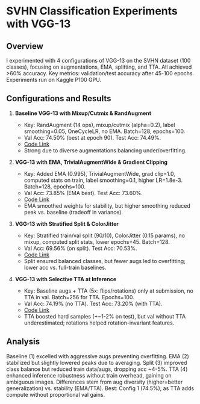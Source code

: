 # SVHN Classification Experiments with VGG-13

## Overview
I experimented with 4 configurations of VGG-13 on the SVHN dataset (100 classes), focusing on augmentations, EMA, splitting, and TTA. All achieved >60% accuracy. Key metrics: validation/test accuracy after 45-100 epochs. Experiments run on Kaggle P100 GPU.

## Configurations and Results

1. **Baseline VGG-13 with Mixup/Cutmix & RandAugment**  
   - Key: RandAugment (14 ops), mixup/cutmix (alpha=0.2), label smoothing=0.05, OneCycleLR, no EMA. Batch=128, epochs=100.  
   - Val Acc: 74.50% (best at epoch 90). Test Acc: 74.49%.  
   - [Code Link](https://www.kaggle.com/code/emi0011/atnn-2025-competition-2-baseline?scriptVersionId=271530837)  
   - Strong due to diverse augmentations balancing under/overfitting.

2. **VGG-13 with EMA, TrivialAugmentWide & Gradient Clipping**  
   - Key: Added EMA (0.995), TrivialAugmentWide, grad clip=1.0, computed stats on train, label smoothing=0.1, higher LR=1.8e-3. Batch=128, epochs=100.  
   - Val Acc: 73.85% (EMA best). Test Acc: 73.60%.  
   - [Code Link](https://www.kaggle.com/code/emi0011/atnn-2025-competition-2-baseline?scriptVersionId=271630850)  
   - EMA smoothed weights for stability, but higher smoothing reduced peak vs. baseline (tradeoff in variance).

3. **VGG-13 with Stratified Split & ColorJitter**  
   - Key: Stratified train/val split (90/10), ColorJitter (0.15 params), no mixup, computed split stats, lower epochs=45. Batch=128.  
   - Val Acc: 69.56% (on split). Test Acc: 70.53%.  
   - [Code Link](https://www.kaggle.com/code/emi0011/notebook4756e35c17/notebook?scriptVersionId=271713798)  
   - Split ensured balanced classes, but fewer augs led to overfitting; lower acc vs. full-train baselines.

4. **VGG-13 with Selective TTA at Inference**  
   - Key: Baseline augs + TTA (5x: flips/rotations) only at submission, no TTA in val. Batch=256 for TTA. Epochs=100.  
   - Val Acc: 74.19% (no TTA). Test Acc: 73.20% (with TTA).  
   - [Code Link](https://www.kaggle.com/code/emi0011/notebook66ab8f61fa)  
   - TTA boosted hard samples (+~1-2% on test), but val without TTA underestimated; rotations helped rotation-invariant features.

## Analysis
Baseline (1) excelled with aggressive augs preventing overfitting. EMA (2) stabilized but slightly lowered peaks due to averaging. Split (3) improved class balance but reduced train data/augs, dropping acc ~4-5%. TTA (4) enhanced inference robustness without train overhead, gaining on ambiguous images. Differences stem from aug diversity (higher=better generalization) vs. stability (EMA/TTA). Best: Config 1 (74.5%), as TTA adds compute without proportional val gains.
